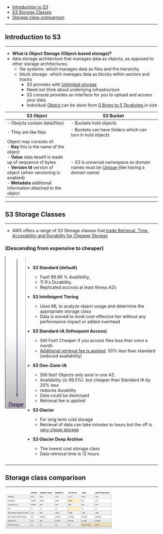 - [Introduction to S3](#introduction-to-s3)
- [S3 Storage Classes](#s3-storage-classes)
- [Storage class comparison](#storage-class-comparison)

---
## Introduction to S3
---

- <b> What is Object Storage (Object-based storage)? </b>
- data storage architecture that manages data as objects, as opposed to other storage architectures:
    - file systems: which manages data as files and fire hierarchy
    - block storage- which manages data as blocks within sectors and tracks
        - S3 provides with <u> Unlimited storage </u>
        - Need not think about underlying infrastructure
        - S3 console provides an interface for you to upload and access your data 
        - Individual <u> Object </u> can be store form <u> 0 Bytes to 5 Terabytes </u> in size

| **S3 Object**                                                                   | **S3 Bucket**                                                           |
| ------------------------------------------------------------------------------- | ----------------------------------------------------------------------- |
| - Obejcts contain data(files)                                                   | - Buckets hold objects                                                  |
| - They are like files                                                           | - Buckets can have folders which can turn in hold objects               |
| Object may consists of:  </br> - <b> Key </b> this is the name of the object </br> - <b> Value </b> data iteself is made up of sequence of bytes   <br>- <b> Version Id </b> version of object (when versioning is enabled) <br> - <b> Metadata </b> additional information attached to the object                                               | - S3 is universal namespace so domain names must be <u> Unique </u> (like having a domain name)    | 

---
## S3 Storage Classes 
--- 

- AWS offers a range of S3 Storage classes that<u> trade Retrieval, Time, Accessbility and Durability for Cheaper Storage </u>



### (Descending from expensive to cheaper)

<div style="display:flex;">
<img src="../images//S3/cheaper.png" width="15%" height = 500 float="right" />

<p float="right">

- <b> S3 Standard (default) </b>
    - Fast! 99.99 % Availibility, 
    - 11 9's Durability. 
    - Replicated accross at least thress AZs

- <b> S3 Intelleigent Tiering </b>
    - Uses ML to analyze object usage and determine the appropriate storage class
    - Data is moved to most cost-effective tier without any performance impact or added overhead

- <b> S3 Standard-IA (Infrequent Access) </b>
    - Still Fast! Cheaper if you access files less than once a month
    - <u> Additional retrieval fee is applied</u>. 50% less than standard (reduced availability)

- <b> S3 One-Zone-IA </b>
    - Still fast! Objects only exist in one AZ. 
    - Availability (is 99.5%). but cheaper than Standard IA by 20% less 
    - reduces durability
    - Data could be destroyed 
    - Retrieval fee is applied

- <b> S3 Glacier </b>
    - For long term cold storage
    - Retrieval of data can take minutes to hours but the off is <u> very cheap storage </u>

- <b> S3 Glacier Deep Archive </b>
    - The lowest cost storage class
    - Data retrieval time is 12 hours
</p>
</div>

---
## Storage class comparison
--- 
<img src="../images/S3/storage-class-comparison.jpg" width="70%" />
